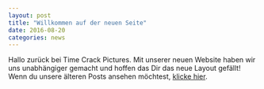 ```yaml
---
layout: post
title: "Willkommen auf der neuen Seite"
date: 2016-08-20
categories: news
---
```

Hallo zurück bei Time Crack Pictures. Mit unserer neuen Website haben wir uns unabhängiger gemacht und hoffen das Dir das neue Layout gefällt!
Wenn du unsere älteren Posts ansehen möchtest, [klicke hier][tcp_website].

[tcp_website]: http://timecrackpictures.wixsite.com/tcpdelete/blog
